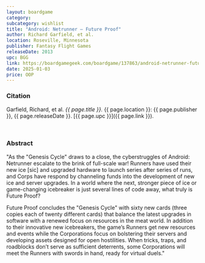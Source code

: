 ```yaml
---
layout: boardgame
category:
subcategory: wishlist
title: "Android: Netrunner – Future Proof"
author: Richard Garfield, et al.
location: Roseville, Minnesota
publisher: Fantasy Flight Games
releaseDate: 2013
upc: BGG
link: https://boardgamegeek.com/boardgame/137863/android-netrunner-future-proof
date: 2025-01-03
price: OOP
---
```


### Citation

Garfield, Richard, et al. *{{ page.title }}.* {{ page.location }}: {{ page.publisher }}, {{ page.releaseDate }}. [{{ page.upc }}]({{ page.link }}).

<br>


### Abstract

"As the "Genesis Cycle" draws to a close, the cyberstruggles of Android: Netrunner escalate to the brink of full-scale war! Runners have used their new ice [sic] and upgraded hardware to launch series after series of runs, and Corps have respond by channeling funds into the development of new ice and server upgrades. In a world where the next, stronger piece of ice or game-changing icebreaker is just several lines of code away, what truly is Future Proof?

Future Proof concludes the "Genesis Cycle" with sixty new cards (three copies each of twenty different cards) that balance the latest upgrades in software with a renewed focus on resources in the meat world. In addition to their innovative new icebreakers, the game’s Runners get new resources and events while the Corporations focus on bolstering their servers and developing assets designed for open hostilities. When tricks, traps, and roadblocks don’t serve as sufficient deterrents, some Corporations will meet the Runners with swords in hand, ready for virtual duels."
